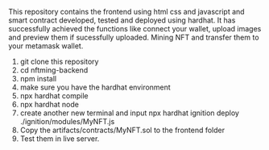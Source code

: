 This repository contains the frontend using html css and javascript and smart contract developed, tested and deployed using hardhat. It has successfully achieved the functions like connect your wallet, upload images and preview them if sucessfully uploaded. Mining NFT and transfer them to your metamask wallet. 
1. git clone this repository
2. cd nftming-backend
3. npm install
4. make sure you have the hardhat environment
5. npx hardhat compile
6. npx hardhat node
7. create another new terminal and input npx hardhat ignition deploy ./ignition/modules/MyNFT.js
8. Copy the artifacts/contracts/MyNFT.sol to the frontend folder
9. Test them in live server. 
